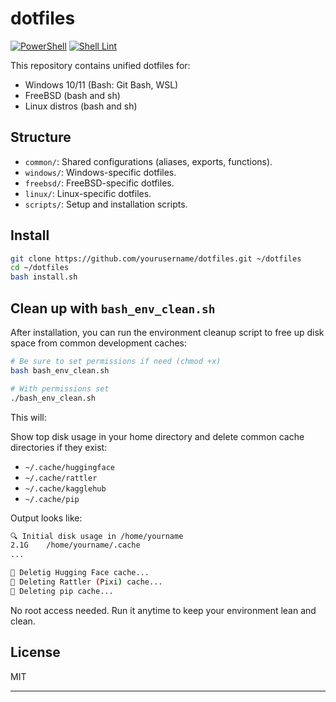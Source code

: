 # dotfiles
[![PowerShell](https://github.com/rcghpge/dotfiles/actions/workflows/powershell.yml/badge.svg)](https://github.com/rcghpge/dotfiles/actions/workflows/powershell.yml)
[![Shell Lint](https://github.com/rcghpge/dotfiles/actions/workflows/lint.yml/badge.svg)](https://github.com/rcghpge/dotfiles/actions/workflows/lint.yml)

This repository contains unified dotfiles for:

- Windows 10/11 (Bash: Git Bash, WSL)
- FreeBSD (bash and sh)
- Linux distros (bash and sh)

## Structure

- `common/`: Shared configurations (aliases, exports, functions).
- `windows/`: Windows-specific dotfiles.
- `freebsd/`: FreeBSD-specific dotfiles.
- `linux/`: Linux-specific dotfiles.
- `scripts/`: Setup and installation scripts.

## Install

```bash
git clone https://github.com/yourusername/dotfiles.git ~/dotfiles
cd ~/dotfiles
bash install.sh
```
##  Clean up with `bash_env_clean.sh`

After installation, you can run the environment cleanup script to free up disk space from common development caches:
```bash
# Be sure to set permissions if need (chmod +x)
bash bash_env_clean.sh

# With permissions set
./bash_env_clean.sh
```

This will:

Show top disk usage in your home directory and delete common cache directories if they exist:
- `~/.cache/huggingface`
- `~/.cache/rattler`
- `~/.cache/kagglehub`
- `~/.cache/pip`

Output looks like:
```bash
🔍 Initial disk usage in /home/yourname
2.1G    /home/yourname/.cache
...

🧹 Deletig Hugging Face cache...
🧹 Deleting Rattler (Pixi) cache...
🧹 Deleting pip cache...
```
No root access needed. Run it anytime to keep your environment lean and clean.

## License

MIT

---
